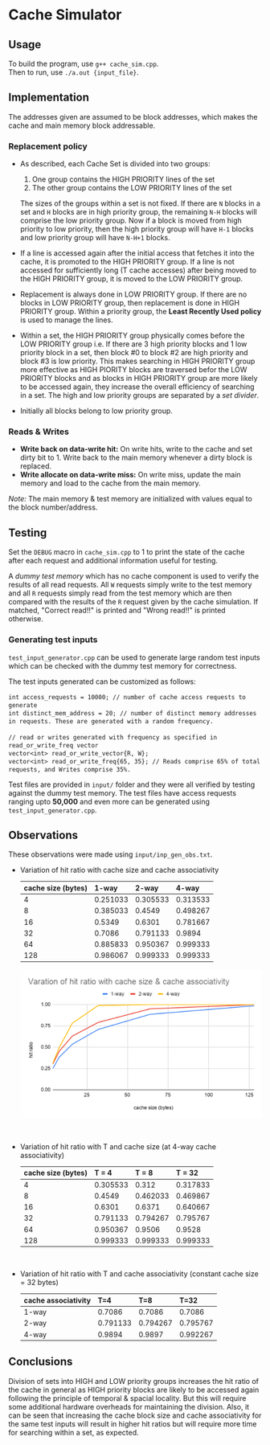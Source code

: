 # Cache Simulator

## Usage
To build the program, use `g++ cache_sim.cpp`.  
Then to run, use `./a.out {input_file}`.

## Implementation
The addresses given are assumed to be block addresses, which makes the cache and main memory block addressable.

### Replacement policy
- As described, each Cache Set is divided into two groups:
  1. One group contains the HIGH PRIORITY lines of the set
  2. The other group contains the LOW PRIORITY lines of the set
 
   The sizes of the groups within a set is not fixed. If there are `N` blocks in a set and `H` blocks are in high priority group, the remaining `N-H` blocks will comprise the low priority group. Now if a block is moved from high priority to low priority, then the high priority group will have `H-1` blocks and low priority group will have `N-H+1` blocks.
- If a line is accessed again after the initial access that fetches it into the cache, it is promoted to the HIGH PRIORITY group. If a line is not accessed for sufficiently long (T cache accesses) after being moved to the HIGH PRIORITY group, it is moved to the LOW PRIORITY group.
- Replacement is always done in LOW PRIORITY group. If there are no blocks in LOW PRIORITY group, then replacement is done in HIGH PRIORITY group. Within a priority group, the **Least Recently Used policy** is used to manage the lines.
- Within a set, the HIGH PRIORITY group physically comes before the LOW PRIORITY group i.e. If there are 3 high priority blocks and 1 low priority block in a set, then block #0 to block #2 are high priority and block #3 is low priority. This makes searching in HIGH PRIORITY group more effective as HIGH PIORITY blocks are traversed befor the LOW PRIORITY blocks and as blocks in HIGH PRIORITY group are more likely to be accessed again, they increase the overall efficiency of searching in a set. The high and low priority groups are separated by a *set divider*.
- Initially all blocks belong to low priority group. 

### Reads & Writes
- **Write back on data-write hit:** On write hits, write to the cache and set dirty bit to 1. Write back to the main memory whenever a dirty block is replaced.
- **Write allocate on data-write miss:** On write miss, update the main memory and load to the cache from the main memory.

*Note:* The main memory & test memory are initialized with values equal to the block number/address.

## Testing
Set the `DEBUG` macro in `cache_sim.cpp` to 1 to print the state of the cache after each request and additional information useful for testing.

A *dummy test memory* which has no cache component is used to verify the results of all read requests. All `W` requests simply write to the test memory and all `R` requests simply read from the test memory which are then compared with the results of the `R` request given by the cache simulation. If matched, "Correct read!!" is printed and "Wrong read!!" is printed otherwise.

### Generating test inputs
`test_input_generator.cpp` can be used to generate large random test inputs which can be checked with the dummy test memory for correctness.

The test inputs generated can be customized as follows:
```
int access_requests = 10000; // number of cache access requests to generate
int distinct_mem_address = 20; // number of distinct memory addresses in requests. These are generated with a random frequency.

// read or writes generated with frequency as specified in read_or_write_freq vector
vector<int> read_or_write_vector{R, W};
vector<int> read_or_write_freq{65, 35}; // Reads comprise 65% of total requests, and Writes comprise 35%.
```

Test files are provided in `input/` folder and they were all verified by testing against the dummy test memory. The test files have access requests ranging upto **50,000** and even more can be generated using `test_input_generator.cpp`.

## Observations
These observations were made using `input/inp_gen_obs.txt`.
- Variation of hit ratio with cache size and cache associativity

  | cache size (bytes) | 1-way    | 2-way    | 4-way    |
  |--------------------|----------|----------|----------|
  | 4                  | 0.251033 | 0.305533 | 0.313533 |
  | 8                  | 0.385033 | 0.4549   | 0.498267 |
  | 16                 | 0.5349   | 0.6301   | 0.781667 |
  | 32                 | 0.7086   | 0.791133 | 0.9894   |
  | 64                 | 0.885833 | 0.950367 | 0.999333 |
  | 128                | 0.986067 | 0.999333 | 0.999333 |

  ![Varation of hit ratio with cache size & cache associativity](./Varation%20of%20hit%20ratio%20with%20cache%20size%20&%20cache%20associativity.png)

<br>

- Variation of hit ratio with T and cache size (at 4-way cache associativity)

  | cache size (bytes) | T = 4    | T = 8    | T = 32   |
  |--------------------|----------|----------|----------|
  | 4                  | 0.305533 | 0.312    | 0.317833 |
  | 8                  | 0.4549   | 0.462033 | 0.469867 |
  | 16                 | 0.6301   | 0.6371   | 0.640667 |
  | 32                 | 0.791133 | 0.794267 | 0.795767 |
  | 64                 | 0.950367 | 0.9506   | 0.9528   |
  | 128                | 0.999333 | 0.999333 | 0.999333 |

<br>

- Variation of hit ratio with T and cache associativity (constant cache size = 32 bytes)

  | cache associativity | T=4      | T=8      | T=32     |
  |---------------------|----------|----------|----------|
  | 1-way               | 0.7086   | 0.7086   | 0.7086   |
  | 2-way               | 0.791133 | 0.794267 | 0.795767 |
  | 4-way               | 0.9894   | 0.9897   | 0.992267 |

## Conclusions
Division of sets into HIGH and LOW priority groups increases the hit ratio of the cache in general as HIGH priority blocks are likely to be accessed again following the principle of temporal & spacial locality. But this will require some additional hardware overheads for maintaining the division. Also, it can be seen that increasing the cache block size and cache associativity for the same test inputs will result in higher hit ratios but will require more time for searching within a set, as expected.